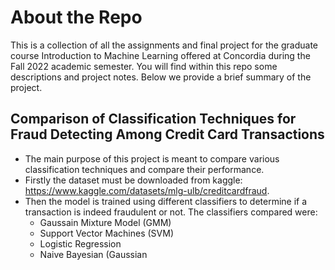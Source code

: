 # About the Repo
This is a collection of all the assignments and final project for the graduate course Introduction to Machine Learning offered at Concordia during the Fall 2022 academic semester. You will find within this repo some descriptions and project notes. Below we provide a brief summary of the project. 

## Comparison of Classification Techniques for Fraud Detecting Among Credit Card Transactions
* The main purpose of this project is meant to compare various classification techniques and compare their performance. 
* Firstly the dataset must be downloaded from kaggle: https://www.kaggle.com/datasets/mlg-ulb/creditcardfraud. 
* Then the model is trained using different classifiers to determine if a transaction is indeed fraudulent or not. The classifiers compared were:
  * Gaussain Mixture Model (GMM)
  * Support Vector Machines (SVM)
  * Logistic Regression
  * Naive Bayesian (Gaussian
